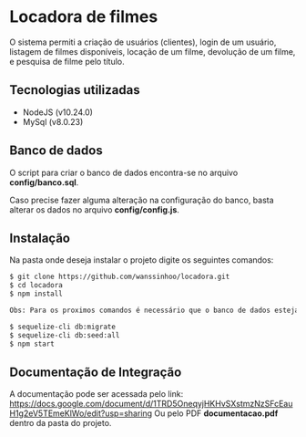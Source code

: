 # Locadora de filmes

 O sistema permiti a criação de usuários (clientes), login de um usuário, 
 listagem de filmes disponíveis, locação de um filme, devolução de um filme, e pesquisa de filme pelo título.

## Tecnologias utilizadas
 - NodeJS (v10.24.0)
 - MySql (v8.0.23)

## Banco de dados
O script para criar o banco de dados encontra-se no arquivo **config/banco.sql**.

Caso precise fazer alguma alteração na configuração do banco, basta alterar os dados no arquivo **config/config.js**. 

## Instalação
Na pasta onde deseja instalar o projeto digite os seguintes comandos: 

```sh
$ git clone https://github.com/wanssinhoo/locadora.git
$ cd locadora
$ npm install

Obs: Para os proximos comandos é necessário que o banco de dados esteja criado e online.

$ sequelize-cli db:migrate
$ sequelize-cli db:seed:all
$ npm start
```

## Documentação de Integração
A documentação pode ser acessada pelo link: 
https://docs.google.com/document/d/1TRD5OneqyjHKHvSXstmzNzSFcEauH1g2eV5TEmeKlWo/edit?usp=sharing
Ou pelo PDF **documentacao.pdf** dentro da pasta do projeto.
